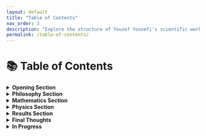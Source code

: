 ```yaml
---
layout: default
title: "Table of Contents"
nav_order: 3
description: "Explore the structure of Yousef Yousefi's scientific work."
permalink: /table-of-contents/
---
```


# 📚 Table of Contents 

<details>
<summary><strong>Opening Section</strong></summary>

- [General Introduction](/general-introduction/)
- [Table of Contents](/table-of-contents/)

</details>

<details>
<summary><strong>Philosophy Section</strong></summary>

- [Preface](/p-preface/)
- [Introduction](/p-introduction/)
- [P-1](/p-1/)
- [P-2](/p-2/)
- [P-3](/p-3/)
- [Conclusion](/p-conclusion/)

</details>

<details>
<summary><strong>Mathematics Section</strong></summary>

- [Preface](/a-preface/)
- [Introduction](/a-introduction/)
- [Chapter 1 (A-1-1)](/a-1-1/)
- [Chapter 2 (A-1-2)](/a-1-2/)
- [Chapter 3 (A-2-1)](/a-2-1/)
- [Chapter 4 (A-2-2)](/a-2-2/)
- [Conclusion](/a-conclusion/)

</details>

<details>
<summary><strong>Physics Section</strong></summary>

- [Preface](/b-preface/)
- [Introduction](/b-introduction/)
- [Chapter 1 (B-1-1)](/b-1-1/)
- [Chapter 2 (B-1-2)](/b-1-2/)
- [Chapter 3 (B-2-1)](/b-2-1/)
- [Chapter 4 (B-2-2)](/b-2-2/)
- [Conclusion](/b-conclusion/)

</details>

<details>
<summary><strong>Results Section</strong></summary>

- [Preface](/r-preface/)
- [Introduction](/r-introduction/)
- [Result R-1](/r-1/)
- ...
- [Result R-40](/r-40/)

</details>

<details>
<summary><strong>Final Thoughts</strong></summary>

- [Final Thoughts](/final-thoughts/)

</details>

<details>
<summary><strong>In Progress</strong></summary>

- [In Progress](/in-progress/)

</details>
